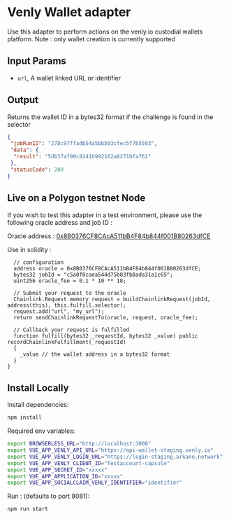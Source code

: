 # Venly Wallet adapter

Use this adapter to perform actions on the venly.io custodial wallets platform.
Note : only wallet creation is currently supported
## Input Params

- `url`, A wallet linked URL or identifier

## Output
Returns the wallet ID in a bytes32 format if the challenge is found in the selector
```json
{
 "jobRunID": "278c97ffadb54a5bbb93cfec5f7b5503",
 "data": {
  "result": "5db37af90c8241b992162a8271bfa761"
 },
 "statusCode": 200
}
```

## Live on a Polygon testnet Node

If you wish to test this adapter in a test environment, please use the following oracle address and job ID :

Oracle address : [0x8B0376CF8CAcA511bB4F84b844f001B80263dfCE](https://mumbai.polygonscan.com/address/0x8B0376CF8CAcA511bB4F84b844f001B80263dfCE)

Use in solidity :
```solidity
  // configuration
  address oracle = 0x8B0376CF8CAcA511bB4F84b844f001B80263dfCE;
  bytes32 jobId = "c5a0f8caea544d75b03fb8ada31a1c65";
  uint256 oracle_fee = 0.1 * 10 ** 18;

  // Submit your request to the oracle
  Chainlink.Request memory request = buildChainlinkRequest(jobId, address(this), this.fulfill.selector);
  request.add("url", "my_url");
  return sendChainlinkRequestTo(oracle, request, oracle_fee);

  // Callback your request is fulfilled
  function fulfill(bytes32 _requestId, bytes32 _value) public recordChainlinkFulfillment(_requestId)
  {
    _value // the wallet address in a bytes32 format
  }
}

```

## Install Locally

Install dependencies:

```bash
npm install
```

Required env variables:

```bash
export BROWSERLESS_URL="http://localhost:3000"
export VUE_APP_VENLY_API_URL="https://api-wallet-staging.venly.io"
export VUE_APP_VENLY_LOGIN_URL="https://login-staging.arkane.network"
export VUE_APP_VENLY_CLIENT_ID="Testaccount-capsule"
export VUE_APP_SECRET_ID="xxxxx"
export VUE_APP_APPLICATION_ID="xxxxx"
export VUE_APP_SOCIALCLAIM_VENLY_IDENTIFIER="identifier"
```

Run : (defaults to port 8081):

```bash
npm run start
```
